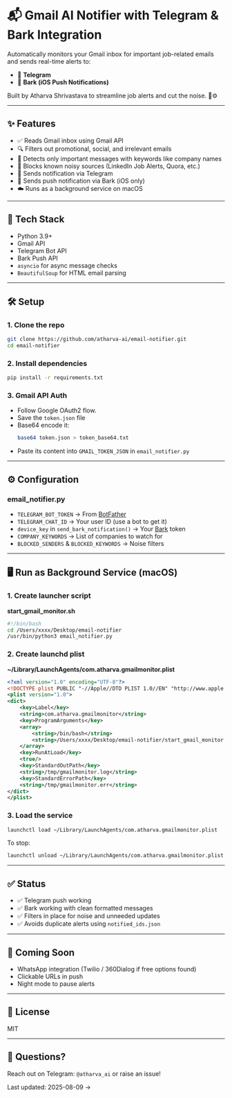# 📬 Gmail AI Notifier with Telegram & Bark Integration

Automatically monitors your Gmail inbox for important job-related emails and sends real-time alerts to:
- 📱 **Telegram**
- 📳 **Bark (iOS Push Notifications)**

Built by Atharva Shrivastava to streamline job alerts and cut the noise. 🧠⚙️

---

## ✨ Features
- ✅ Reads Gmail inbox using Gmail API
- 🔍 Filters out promotional, social, and irrelevant emails
- 🧠 Detects only important messages with keywords like company names
- 🛑 Blocks known noisy sources (LinkedIn Job Alerts, Quora, etc.)
- 📩 Sends notification via Telegram
- 📱 Sends push notification via Bark (iOS only)
- ☁️ Runs as a background service on macOS

---

## 🔧 Tech Stack
- Python 3.9+
- Gmail API
- Telegram Bot API
- Bark Push API
- `asyncio` for async message checks
- `BeautifulSoup` for HTML email parsing

---

## 🛠 Setup

### 1. Clone the repo
```bash
git clone https://github.com/atharva-ai/email-notifier.git
cd email-notifier
```

### 2. Install dependencies
```bash
pip install -r requirements.txt
```

### 3. Gmail API Auth
- Follow Google OAuth2 flow.
- Save the `token.json` file
- Base64 encode it:
  ```bash
  base64 token.json > token_base64.txt
  ```
- Paste its content into `GMAIL_TOKEN_JSON` in `email_notifier.py`

---

## ⚙️ Configuration

### email_notifier.py
- `TELEGRAM_BOT_TOKEN` → From [BotFather](https://t.me/botfather)
- `TELEGRAM_CHAT_ID` → Your user ID (use a bot to get it)
- `device_key` in `send_bark_notification()` → Your [Bark](https://day.app/) token
- `COMPANY_KEYWORDS` → List of companies to watch for
- `BLOCKED_SENDERS` & `BLOCKED_KEYWORDS` → Noise filters

---

## 🖥️ Run as Background Service (macOS)

### 1. Create launcher script
**start_gmail_monitor.sh**
```bash
#!/bin/bash
cd /Users/xxxx/Desktop/email-notifier
/usr/bin/python3 email_notifier.py
```

### 2. Create launchd plist
**~/Library/LaunchAgents/com.atharva.gmailmonitor.plist**
```xml
<?xml version="1.0" encoding="UTF-8"?>
<!DOCTYPE plist PUBLIC "-//Apple//DTD PLIST 1.0//EN" "http://www.apple.com/DTDs/PropertyList-1.0.dtd">
<plist version="1.0">
<dict>
    <key>Label</key>
    <string>com.atharva.gmailmonitor</string>
    <key>ProgramArguments</key>
    <array>
        <string>/bin/bash</string>
        <string>/Users/xxxx/Desktop/email-notifier/start_gmail_monitor.sh</string>
    </array>
    <key>RunAtLoad</key>
    <true/>
    <key>StandardOutPath</key>
    <string>/tmp/gmailmonitor.log</string>
    <key>StandardErrorPath</key>
    <string>/tmp/gmailmonitor.err</string>
</dict>
</plist>
```

### 3. Load the service
```bash
launchctl load ~/Library/LaunchAgents/com.atharva.gmailmonitor.plist
```

To stop:
```bash
launchctl unload ~/Library/LaunchAgents/com.atharva.gmailmonitor.plist
```

---

## ✅ Status
- ✅ Telegram push working
- ✅ Bark working with clean formatted messages
- ✅ Filters in place for noise and unneeded updates
- ✅ Avoids duplicate alerts using `notified_ids.json`

---

## 🧠 Coming Soon
- WhatsApp integration (Twilio / 360Dialog if free options found)
- Clickable URLs in push
- Night mode to pause alerts

---

## 🪪 License
MIT

---

## 💬 Questions?
Reach out on Telegram: `@atharva_ai` or raise an issue!





















































































































Last updated: 2025-08-09 →